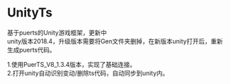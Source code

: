 # UnityTs
基于puerts的Unity游戏框架，更新中  
unity版本2018.4，升级版本需要将Gen文件夹删掉，在新版本unity打开后，重新生成puerts代码。  

1.使用PuerTS_V8_1.3.4版本，实现了基础连接。  
2.打开unity自动识别变动/删除ts代码，自动同步到unity内。
